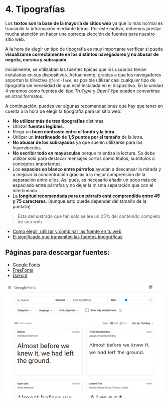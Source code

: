 # 4. **Tipografías**

Los **textos son la base de la mayoría de sitios web** ya que lo más normal es transmitir la información mediante letras. Por este motivo, debemos prestar mucha atención en hacer una correcta elección de fuentes para nuestro sitio web.

A la hora de elegir un tipo de tipografía es muy importante verificar si puede **visualizarse correctamente en los distintos navegadores y no abusar de negrita, cursiva y subrayado**.

Inicialmente, se utilizaban las fuentes típicas que los usuarios tenían instaladas en sus dispositivos. Actualmente, gracias a que los navegadores soportan la directiva `@font-face`, es posible utilizar casi cualquier tipo de tipografía sin necesidad de que esté instalada en el dispositivo. En la unidad 4 veremos como fuentes del tipo *TruType* y *OpenTYpe* pueden convertirse en otros formatos.

A continuación, puedes ver algunas recomendaciones que hay que tener en cuenta a la hora de elegir la tipografía para un sitio web:

-   **No utilizar más de tres tipografías** distintas.
-   Utilizar **fuentes legibles**.
-   Elegir un **buen contraste entre el fondo y la letra**.
-   Utilizar un **interlineado de 1,5 puntos por el tamaño** de la letra.
-   **No abusar de los subrayados** ya que suelen utilizarse para los hipervínculos.
-   **No escribir todo en mayúsculas** porque ralentiza la lectura. Se debe utilizar solo para destacar mensajes cortos como títulos, subtítulos o conceptos importantes.
-   Los **espacios en blanco entre párrafos** ayudan a descansar la mirada y a mejorar la concentración gracias a la mejor comprensión de la separación entre ellos. Así pues, es necesario añadir un poco más de espaciado entre párrafos y no dejar la misma separación que con el interlineado.
-   La **longitud recomendada para un párrafo está comprendida entre 45 y 75 caracteres**. (aunque esto puede depender del tamaño de la pantalla)

> Esta demostrado que tan sólo se lee un 25% del contenido completo de una web

- [Como elegir, utilizar y combinar las fuente en tu web](https://www.arturogarcia.com/elegir-combinar-tipografias-web/)
- [El significado que transmiten las fuentes tipográficas](topicflower.com/blog/el-significado-que-transmiten-las-fuentes-tipograficas/)

## Páginas para descargar fuentes:
- [Google Fonts](https://fonts.google.com/)
- [FreeFonts](https://www.1001freefonts.com/es/)
- [DaFont](https://www.dafont.com/es/)

![Google Fonts](img/04_01-Google-Fonts.png)